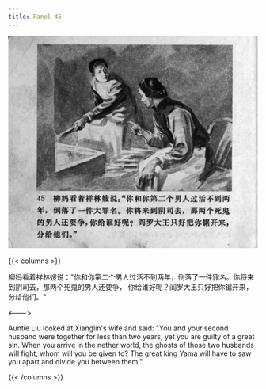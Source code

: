 ```yaml
---
title: Panel 45
---
```


![zhufu panel](./../../images/zhufu/seifert0772_zf_0050_045.jpg)

{{< columns >}}

柳妈看着祥林嫂说："你和你第二个男人过活不到两年，倒落了一件罪名。你将来到阴司去，那两个死鬼的男人还要争， 你给谁好呢？阎罗大王只好把你锯开来，分给他们。"

<--->

Auntie Liu looked at Xianglin's wife and said: "You and your second husband were together for less than two years, yet you are guilty of a great sin. When you arrive in the nether world, the ghosts of those two husbands will fight, whom will you be given to? The great king Yama will have to saw you apart and divide you between them."

{{< /columns >}}
